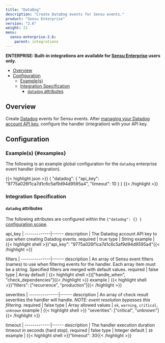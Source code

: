 ```yaml
---
title: "DataDog"
description: "Create DataDog events for Sensu events."
product: "Sensu Enterprise"
version: "2.6"
weight: 21
menu:
  sensu-enterprise-2.6:
    parent: integrations
---
```

**ENTERPRISE: Built-in integrations are available for [Sensu Enterprise][1]
users only.**

- [Overview](#overview)
- [Configuration](#configuration)
  - [Example(s)](#examples)
  - [Integration Specification](#integration-specification)
    - [`datadog` attributes](#datadog-attributes)

## Overview

Create [Datadog][2] events for Sensu events. After [managing your Datadog
account API key][3], configure the handler (integration) with your API key.

## Configuration

### Example(s) {#examples}

The following is an example global configuration for the `datadog` enterprise
event handler (integration).

{{< highlight json >}}
{
  "datadog": {
    "api_key": "9775a026f1ca7d1c6c5af9d94d9595a4",
    "timeout": 10
  }
}
{{< /highlight >}}

### Integration Specification

#### `datadog` attributes

The following attributes are configured within the `{"datadog": {} }`
[configuration scope][4].

api_key      | 
-------------|------
description  | The Datadog account API key to use when creating Datadog events.
required     | true
type         | String
example      | {{< highlight shell >}}"api_key": "9775a026f1ca7d1c6c5af9d94d9595a4"{{< /highlight >}}

filters        | 
---------------|------
description    | An array of Sensu event filters (names) to use when filtering events for the handler. Each array item must be a string. Specified filters are merged with default values.
required       | false
type           | Array
default        | {{< highlight shell >}}["handle_when", "check_dependencies"]{{< /highlight >}}
example        | {{< highlight shell >}}"filters": ["recurrence", "production"]{{< /highlight >}}

severities     | 
---------------|------
description    | An array of check result severities the handler will handle. _NOTE: event resolution bypasses this filtering._
required       | false
type           | Array
allowed values | `ok`, `warning`, `critical`, `unknown`
example        | {{< highlight shell >}} "severities": ["critical", "unknown"]{{< /highlight >}}

timeout      | 
-------------|------
description  | The handler execution duration timeout in seconds (hard stop).
required     | false
type         | Integer
default      | `10`
example      | {{< highlight shell >}}"timeout": 30{{< /highlight >}}

[1]:  /sensu-enterprise
[2]:  https://app.datadoghq.com/account/login?next=%2Faccount%2Fsettings#api
[3]:  https://app.datadoghq.com/account/login?next=%2Faccount%2Fsettings#api
[4]:  /sensu-core/1.0/reference/configuration#configuration-scopes
